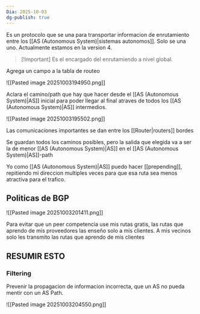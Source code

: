 ```yaml
---
Dia: 2025-10-03
dg-publish: true
---
```

Es un protocolo que se una para transportar informacion de enrutamiento entre los [[AS (Autonomous System)|sistemas autonomos]]. Solo se una uno. Actualmente estamos en la version 4.

>[!important] Es el encargado del enrutamiendo a nivel global.


Agrega un campo a la tabla de routeo

![[Pasted image 20251003194950.png]]

Aclara el camino/path que hay que hacer desde el [[AS (Autonomous System)|AS]] inicial para poder llegar al final  atraves de todos los [[AS (Autonomous System)|AS]] intermedios.

![[Pasted image 20251003195502.png]]


Las comunicaciones importantes se dan entre los [[Router|routers]] bordes

Se guardan todos los caminos posibles, pero la salida que elegida va a ser la de menor [[AS (Autonomous System)|AS]] en el [[AS (Autonomous System)|AS]]-path

Yo como [[AS (Autonomous System)|AS]] puedo hacer [[prepending]], repitiendo mi direccion multiples veces para que esa ruta sea menos atractiva para el trafico.


## Politicas de BGP 
![[Pasted image 20251003201411.png]]

Para evitar que un peer competencia use mis rutas gratis, las rutas que aprendo de mis proveedores las enseño solo a mis clientes. A mis vecinos solo les transmito las rutas que aprendo de mis clientes


## RESUMIR ESTO 

### Filtering
Prevenir la propagacion de informacion incorrecta, que un AS no pueda mentir con un AS Path.

![[Pasted image 20251003204550.png]]

